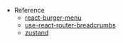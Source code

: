 - Reference
  - [react-burger-menu](https://github.com/negomi/react-burger-menu)
  - [use-react-router-breadcrumbs](https://github.com/icd2k3/use-react-router-breadcrumbs)
  - [zustand](https://github.com/pmndrs/zustand)
